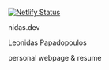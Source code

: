 [![Netlify Status](https://api.netlify.com/api/v1/badges/45b9d45a-3b0e-4422-9e87-9b2ade6b51ec/deploy-status)](https://app.netlify.com/sites/nidas/deploys)










nidas.dev









Leonidas Papadopoulos 









personal webpage & resume